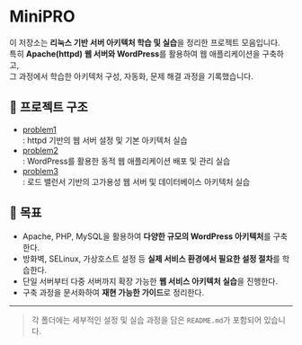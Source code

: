 # MiniPRO

이 저장소는 **리눅스 기반 서버 아키텍처 학습 및 실습**을 정리한 프로젝트 모음입니다.  
특히 **Apache(httpd) 웹 서버와 WordPress**를 활용하여 웹 애플리케이션을 구축하고,  
그 과정에서 학습한 아키텍처 구성, 자동화, 문제 해결 과정을 기록했습니다.

## 📂 프로젝트 구조
- [problem1](./problem1/README.md)  
  : httpd 기반의 웹 서버 설정 및 기본 아키텍처 실습
- [problem2](./problem2/README.md)  
  : WordPress를 활용한 동적 웹 애플리케이션 배포 및 관리 실습
- [problem3](./problem3/README.md)  
  : 로드 밸런서 기반의 고가용성 웹 서버 및 데이터베이스 아키텍처 실습
## 🚀 목표
- Apache, PHP, MySQL을 활용하여 **다양한 규모의 WordPress 아키텍처**를 구축한다.  
- 방화벽, SELinux, 가상호스트 설정 등 **실제 서비스 환경에서 필요한 설정 절차**를 학습한다.  
- 단일 서버부터 다중 서버까지 확장 가능한 **웹 서비스 아키텍처 실습**을 진행한다.  
- 구축 과정을 문서화하여 **재현 가능한 가이드**로 정리한다. 


---

> 각 폴더에는 세부적인 설정 및 실습 과정을 담은 `README.md`가 포함되어 있습니다.
